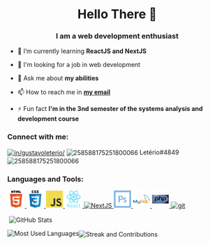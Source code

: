 <h1 align="center">Hello There 👋</h1>
<h3 align="center">I am a web development enthusiast</h3>

- 📖 I’m currently learning **ReactJS and NextJS**

- 👀 I'm looking for a job in web development

- 💬 Ask me about **my abilities**

- 📫 How to reach me in <a href="mailto:gustavoleterio@gmail.com" target="_blank">**my email**</a>

- ⚡ Fun fact **I'm in the 3nd semester of the systems analysis and development course**

<h3 align="left">Connect with me:</h3>
<p align="left">
<a href="https://www.linkedin.com/in/gustavoleterio/" target="blank"><img align="center" src="https://raw.githubusercontent.com/rahuldkjain/github-profile-readme-generator/master/src/images/icons/Social/linked-in-alt.svg" alt="in/gustavoleterio/" height="30" width="40" /></a>
<img align="center" src="https://raw.githubusercontent.com/rahuldkjain/github-profile-readme-generator/master/src/images/icons/Social/discord.svg" alt="258588175251800066" height="30" width="40" />
Letério#4849
<img align="center" src="https://raw.githubusercontent.com/rahuldkjain/github-profile-readme-generator/master/src/images/icons/Social/discord.svg" alt="258588175251800066" height="30" width="40" />
</p>

<h3 align="left">Languages and Tools:</h3>
<p align="left"> 


<a href="https://www.w3.org/html/" target="_blank"> <img src="https://raw.githubusercontent.com/devicons/devicon/master/icons/html5/html5-original-wordmark.svg" alt="html5" width="40" height="40"/> </a> 
<a href="https://www.w3schools.com/css/" target="_blank"> <img src="https://raw.githubusercontent.com/devicons/devicon/master/icons/css3/css3-original-wordmark.svg" alt="css3" width="40" height="40"/> </a>
<a href="https://developer.mozilla.org/en-US/docs/Web/JavaScript" target="_blank"> <img src="https://raw.githubusercontent.com/devicons/devicon/master/icons/javascript/javascript-original.svg" alt="javascript" width="40" height="40"/> 
 <a href="https://reactjs.org/" target="_blank"> <img src="https://raw.githubusercontent.com/devicons/devicon/master/icons/react/react-original-wordmark.svg" alt="react" width="40" height="40"/> </a>
 <a href="https://nextjs.org/" target="_blank"> <img src="https://cdn.worldvectorlogo.com/logos/nextjs-2.svg" alt="NextJS" width="40" height="40"/> </a>
 <a href="https://www.photoshop.com/en" target="_blank"> <img src="https://raw.githubusercontent.com/devicons/devicon/master/icons/photoshop/photoshop-line.svg" alt="photoshop" width="40" height="40"/> </a>
<a href="https://www.mysql.com/" target="_blank"> <img src="https://raw.githubusercontent.com/devicons/devicon/master/icons/mysql/mysql-original-wordmark.svg" alt="mysql" width="40" height="40"/> </a> 
 <a href="https://www.php.net" target="_blank"> <img src="https://raw.githubusercontent.com/devicons/devicon/master/icons/php/php-original.svg" alt="php" width="40" height="40"/> </a> 
<a href="https://git-scm.com/" target="_blank"> <img src="https://www.vectorlogo.zone/logos/git-scm/git-scm-icon.svg" alt="git" width="40" height="40"/></a> 



<p>&nbsp;<img align="center" src="https://github-readme-stats.vercel.app/api?username=GustavoLeterio&show_icons=true&locale=en&theme=tokyonight" alt="GitHub Stats" /></p>

<p><img align="left" src="https://github-readme-stats.vercel.app/api/top-langs?username=GustavoLeterio&show_icons=true&locale=en&layout=compact&theme=tokyonight" alt="Most Used Languages" /></p>

<p><img align="center" src="https://github-readme-streak-stats.herokuapp.com/?user=GustavoLeterio&theme=tokyonight" alt="Streak and Contributions" /></p>